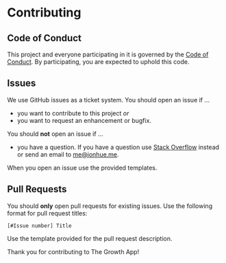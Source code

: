 # Contributing

## Code of Conduct

This project and everyone participating in it is governed by the [Code of Conduct](CODE_OF_CONDUCT.md). By participating, you are expected to uphold this code.

## Issues

We use GitHub issues as a ticket system. You should open an issue if ...

* you want to contribute to this project *or*
* you want to request an enhancement or bugfix.

You should **not** open an issue if ...

* you have a question. If you have a question use [Stack Overflow](https://stackoverflow.com) instead or send an email to me@jonhue.me.

When you open an issue use the provided templates.

## Pull Requests

You should **only** open pull requests for existing issues. Use the following format for pull request titles:

```
[#Issue number] Title
```

Use the template provided for the pull request description.

Thank you for contributing to The Growth App!
